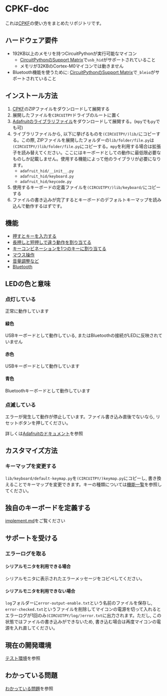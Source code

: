 # CPKF-doc
これは[CPKF](https://github.com/yswallow/CPKF)の使い方をまとめたリポジトリです。

## ハードウェア要件

* 192KB以上のメモリを持つCircuitPythonが実行可能なマイコン
    * [CircuitPythonのSupport Matrix](https://circuitpython.readthedocs.io/en/latest/shared-bindings/support_matrix.html)で`usb_hid`がサポートされていること
    * メモリが32KBのCortex-M0マイコンでは動きません
* Bluetooth機能を使うために: [CircuitPythonのSupport Matrix](https://circuitpython.readthedocs.io/en/latest/shared-bindings/support_matrix.html)で`_bleio`がサポートされていること


## インストール方法
1. [CPKF](https://github.com/yswallow/CPKF)のZIPファイルをダウンロードして展開する
2. 展開したファイルを`CIRCUITPY`ドライブのルートに置く
3. [Adafruitのライブラリファイル](https://github.com/adafruit/Adafruit_CircuitPython_Bundle/releases)をダウンロードして展開する。(`mpy`でも`py`でも可)
4. ライブラリファイルから, 以下に挙げるものを`(CIRCUITPY/)lib/`にコピーする。この際, ZIPファイルを展開したフォルダーの`lib/folder/file.py`は`(CIRCUITPY/)lib/folder/file.py`にコピーする。`mpy`を利用する場合は拡張子を読み替えてください。ここにはキーボードとしての動作に最低限必要なものしか記載しません。使用する機能によって他のライブラリが必要になります。
    * `adafruit_hid/__init__.py`
    * `adafruit_hid/keyboard.py`
    * `adafruit_hid/keycode.py`
5. 使用するキーボードの定義ファイルを`(CIRCUITPY/)lib/keyboard/`にコピーする
5. ファイルの書き込みが完了するとキーボードのデフォルトキーマップを読み込んで動作するはずです。

## 機能
* [押すとキーを入力する](./feature/keycode.md)
* [長押しと短押しで違う動作を割り当てる](./feature/keyobject.md)
* [キーコンビネーションを1つのキーに割り当てる](./feature/keyobject-with-modifier.md)
* [マウス操作](./feature/mouse.md)
* [音量調整など](./feature/consumer_control.md)
* [Bluetooth](./feature/bluetooth.md)

## LEDの色と意味

### 点灯している
正常に動作しています

#### 緑色
USBキーボードとして動作している, またはBluetoothの接続がLEDに反映されていません

#### 赤色
USBキーボードとして動作しています

#### 青色
Bluetoothキーボードとして動作しています

### 点滅している
エラーが発生して動作が停止しています。ファイル書き込み直後でないなら, リセットボタンを押してください。

詳しくは[Adafruitのドキュメント](https://learn.adafruit.com/welcome-to-circuitpython/troubleshooting#circuitpython-rgb-status-light-2978455-20)を参照

## カスタマイズ方法

### キーマップを変更する

`lib/keyboard/default-keymap.py`を`(CIRCUITPY/)keymap.py`にコピーし, 書き換えることでキーマップを変更できます。キーの種類については[機能一覧](./feature.md)を参照してください。

## 独自のキーボードを定義する

[implement.md](./implement.md)をご覧ください

## サポートを受ける

### エラーログを取る

#### シリアルモニタを利用できる場合
シリアルモニタに表示されたエラーメッセージをコピペしてください。

#### シリアルモニタを利用できない場合
`log`フォルダーに`error-output-enable.txt`という名前のファイルを保存し, `error-checked.txt`というファイルを削除してマイコンの電源を切って入れるとエラーログが1回のみ`(CIRCUITPY/log/)error.txt`に出力されます。ただし, この状態ではファイルの書き込みができないため, 書き込む場合は再度マイコンの電源を入れ直してください。

## 現在の開発環境

[テスト環境](./testing.md)を参照

## わかっている問題

[わかっている問題](./issues.md)を参照

